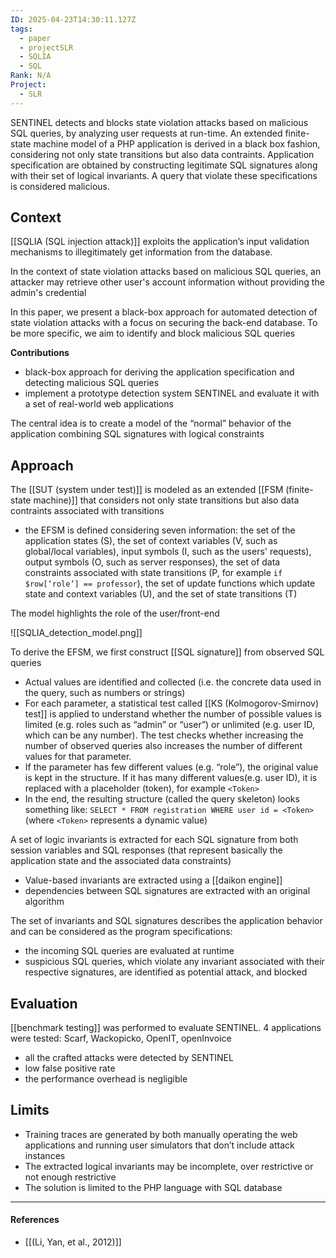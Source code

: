 ```yaml
---
ID: 2025-04-23T14:30:11.127Z
tags:
  - paper
  - projectSLR
  - SQLIA
  - SQL
Rank: N/A
Project:
  - SLR
---
```

SENTINEL detects and blocks state violation attacks based on malicious SQL queries, by analyzing user requests at run-time. An extended finite-state machine model of a PHP application is derived in a black box fashion, considering not only state transitions but also data contraints. Application specification are obtained by constructing legitimate SQL signatures along with their set of logical invariants. A query that violate these specifications is considered malicious.

## Context

[[SQLIA (SQL injection attack)]] exploits the application’s input validation mechanisms to illegitimately get information from the database.

In the context of state violation attacks based on malicious SQL queries, an attacker may retrieve other user's account information without providing the admin's credential

In this paper, we present a black-box approach for automated detection of state violation attacks with a focus on securing the back-end database. To be more specific, we aim to identify and block malicious SQL queries

**Contributions**
- black-box approach for deriving the application specification and detecting malicious SQL queries
- implement a prototype detection system SENTINEL and evaluate it with a set of real-world web applications

The central idea is to create a model of the “normal” behavior of the application combining SQL signatures with logical constraints

## Approach

The [[SUT (system under test)]] is modeled as an extended [[FSM (finite-state machine)]] that considers not only state transitions but also data contraints associated with transitions
- the EFSM is defined considering seven information: the set of the application states (S), the set of context variables (V, such as global/local variables), input symbols (I, such as the users' requests), output symbols (O, such as server responses), the set of data constraints associated with state transitions (P, for example `if $row[‘role’] == professor`), the set of update functions which update state and context variables (U), and the set of state transitions (T)

The model highlights the role of the user/front-end

![[SQLIA_detection_model.png]]

To derive the EFSM, we first construct [[SQL signature]] from observed SQL queries
- Actual values are identified and collected ​​(i.e. the concrete data used in the query, such as numbers or strings) 
- For each parameter, a statistical test called [[KS (Kolmogorov-Smirnov) test]] is applied to understand whether the number of possible values ​​is limited (e.g. roles such as “admin” or “user”) or unlimited (e.g. user ID, which can be any number). The test checks whether increasing the number of observed queries also increases the number of different values ​​for that parameter.
- If the parameter has few different values ​​(e.g. “role”), the original value is kept in the structure. If it has many different values ​​(e.g. user ID), it is replaced with a placeholder (token), for example `<Token>`
- In the end, the resulting structure (called the query skeleton) looks something like: `SELECT * FROM registration WHERE user id = <Token>` (where `<Token>` represents a dynamic value)

A set of logic invariants is extracted for each SQL signature from both session variables and SQL responses (that represent basically the application state and the associated data constraints)
- Value-based invariants are extracted using a [[daikon engine]]
- dependencies between SQL signatures are extracted with an original algorithm

The set of invariants and SQL signatures describes the application behavior and can be considered as the program specifications:
- the incoming SQL queries are evaluated at runtime
- suspicious SQL queries, which violate any invariant associated with their respective signatures, are identified as potential attack, and blocked

## Evaluation

[[benchmark testing]] was performed to evaluate SENTINEL. 4 applications were tested: Scarf, Wackopicko, OpenIT, openInvoice
- all the crafted attacks were detected by SENTINEL
- low false positive rate
- the performance overhead is negligible 

## Limits

- Training traces are generated by both manually operating the web applications and running user simulators that don’t include attack instances
- The extracted logical invariants may be incomplete, over restrictive or not enough restrictive
- The solution is limited to the PHP language with SQL database


---
#### References
- [[(Li, Yan, et al., 2012)]]


